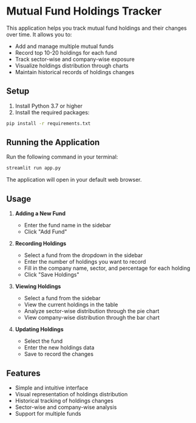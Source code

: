 # Mutual Fund Holdings Tracker

This application helps you track mutual fund holdings and their changes over time. It allows you to:
- Add and manage multiple mutual funds
- Record top 10-20 holdings for each fund
- Track sector-wise and company-wise exposure
- Visualize holdings distribution through charts
- Maintain historical records of holdings changes

## Setup

1. Install Python 3.7 or higher
2. Install the required packages:
```bash
pip install -r requirements.txt
```

## Running the Application

Run the following command in your terminal:
```bash
streamlit run app.py
```

The application will open in your default web browser.

## Usage

1. **Adding a New Fund**
   - Enter the fund name in the sidebar
   - Click "Add Fund"

2. **Recording Holdings**
   - Select a fund from the dropdown in the sidebar
   - Enter the number of holdings you want to record
   - Fill in the company name, sector, and percentage for each holding
   - Click "Save Holdings"

3. **Viewing Holdings**
   - Select a fund from the sidebar
   - View the current holdings in the table
   - Analyze sector-wise distribution through the pie chart
   - View company-wise distribution through the bar chart

4. **Updating Holdings**
   - Select the fund
   - Enter the new holdings data
   - Save to record the changes

## Features

- Simple and intuitive interface
- Visual representation of holdings distribution
- Historical tracking of holdings changes
- Sector-wise and company-wise analysis
- Support for multiple funds 